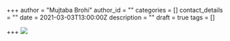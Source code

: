 +++
author = "Mujtaba Brohi"
author_id = ""
categories = []
contact_details = ""
date = 2021-03-03T13:00:00Z
description = ""
draft = true
tags = []

+++
![](/images/agenda-melbourne2021.jpg)